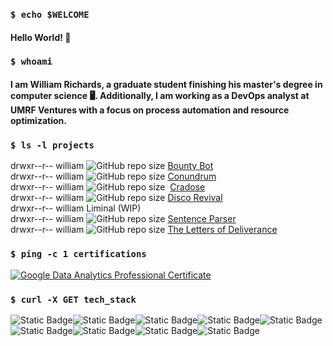 ### `$ echo $WELCOME`

#### Hello World! 👋

### `$ whoami`

#### I am William Richards, a graduate student finishing his master's degree in computer science 🖥️. Additionally, I am working as a DevOps analyst at UMRF Ventures with a focus on process automation and resource optimization.

### `$ ls -l projects`

drwxr--r-- william <img alt="GitHub repo size" src="https://img.shields.io/github/repo-size/BugByte14/bounty-bot"> [Bounty Bot](https://github.com/BugByte14/bounty-bot)<br>
drwxr--r-- william <img alt="GitHub repo size" src="https://img.shields.io/github/repo-size/PyxelByte/conundrum"> [Conundrum](https://github.com/PyxelByte/conundrum)<br>
drwxr--r-- william <img alt="GitHub repo size" src="https://img.shields.io/github/repo-size/BugByte14/cradose"> &nbsp;[Cradose](https://github.com/BugByte14/cradose)<br>
drwxr--r-- william <img alt="GitHub repo size" src="https://img.shields.io/github/repo-size/PyxelByte/disco-revival"> [Disco Revival](https://github.com/PyxelByte/disco-revival)<br>
drwxr--r-- william Liminal (WIP)<br>
drwxr--r-- william <img alt="GitHub repo size" src="https://img.shields.io/github/repo-size/BugByte14/sentence-parser"> [Sentence Parser](https://github.com/BugByte14/sentence-parser)<br>
drwxr--r-- william <img alt="GitHub repo size" src="https://img.shields.io/github/repo-size/PyxelByte/the-letters-of-deliverance"> [The Letters of Deliverance](https://github.com/PyxelByte/the-letters-of-deliverance) <br>

### `$ ping -c 1 certifications`
<!--START_SECTION:badges-->
[![Google Data Analytics Professional Certificate](https://images.credly.com/size/110x110/images/d41de2b7-cbc2-47ec-bcf1-ebecbe83872f/GCC_badge_DA_1000x1000.png)](http://www.credly.com/badges/b97fc805-64f5-4915-84ba-82480914bce0 "Google Data Analytics Professional Certificate")

<!--END_SECTION:badges-->

### `$ curl -X GET tech_stack`

<img alt="Static Badge" src="https://img.shields.io/badge/Bash-gnubash?logo=gnubash&logoColor=white&color=%234EAA25"><img alt="Static Badge" src="https://img.shields.io/badge/C-C?logo=C&logoColor=white&color=%23A8B9CC"><img alt="Static Badge" src="https://img.shields.io/badge/C%2B%2B-cplusplus?logo=cplusplus&logoColor=white&color=%2300599C"><img alt="Static Badge" src="https://img.shields.io/badge/CSS-css3?logo=css3&logoColor=white&color=%231572B6"><img alt="Static Badge" src="https://img.shields.io/badge/HTML-html5?logo=html5&logoColor=white&color=%23E34F26"><img alt="Static Badge" src="https://img.shields.io/badge/Java-oracle?logo=oracle&logoColor=white&color=%23F80000"><img alt="Static Badge" src="https://img.shields.io/badge/JavaScript-javascript?logo=javascript&logoColor=white&color=%23F7DF1E"><img alt="Static Badge" src="https://img.shields.io/badge/Python-python?logo=python&logoColor=white&color=%233776AB"><img alt="Static Badge" src="https://img.shields.io/badge/Ruby-ruby?logo=ruby&logoColor=white&color=%23CC342D">


<!--
**BugByte14/BugByte14** is a ✨ _special_ ✨ repository because its `README.md` (this file) appears on your GitHub profile.

Here are some ideas to get you started:

- 🔭 I’m currently working on ...
- 🌱 I’m currently learning ...
- 👯 I’m looking to collaborate on ...
- 🤔 I’m looking for help with ...
- 💬 Ask me about ...
- 📫 How to reach me: ...
- 😄 Pronouns: ...
- ⚡ Fun fact: ...
-->
